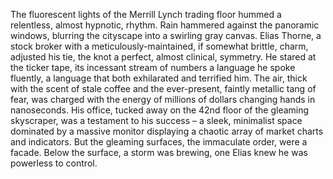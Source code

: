 The fluorescent lights of the Merrill Lynch trading floor hummed a relentless, almost hypnotic, rhythm.  Rain hammered against the panoramic windows, blurring the cityscape into a swirling gray canvas.  Elias Thorne, a stock broker with a meticulously-maintained, if somewhat brittle, charm, adjusted his tie, the knot a perfect, almost clinical, symmetry.  He stared at the ticker tape, its incessant stream of numbers a language he spoke fluently, a language that both exhilarated and terrified him.  The air, thick with the scent of stale coffee and the ever-present, faintly metallic tang of fear, was charged with the energy of millions of dollars changing hands in nanoseconds.  His office, tucked away on the 42nd floor of the gleaming skyscraper, was a testament to his success – a sleek, minimalist space dominated by a massive monitor displaying a chaotic array of market charts and indicators.  But the gleaming surfaces, the immaculate order, were a facade.  Below the surface, a storm was brewing, one Elias knew he was powerless to control.

